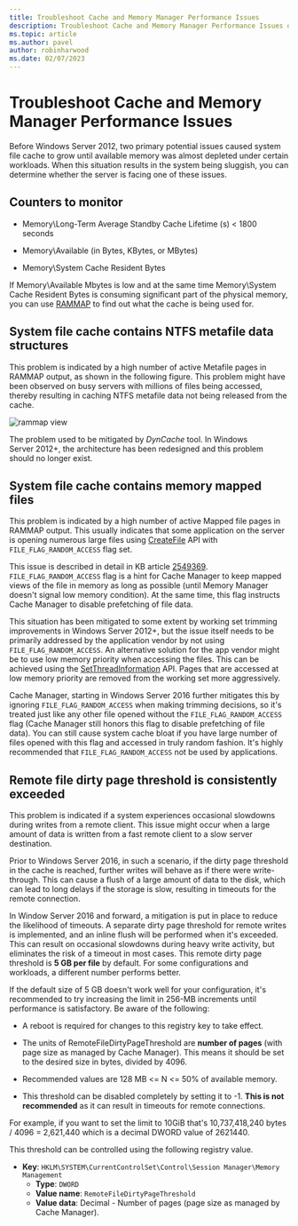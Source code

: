 ```yaml
---
title: Troubleshoot Cache and Memory Manager Performance Issues
description: Troubleshoot Cache and Memory Manager Performance Issues on Windows Server 2016
ms.topic: article
ms.author: pavel
author: robinharwood
ms.date: 02/07/2023
---
```


# Troubleshoot Cache and Memory Manager Performance Issues

Before Windows Server 2012, two primary potential issues caused system file cache to grow until available memory was almost depleted under certain workloads. When this situation results in the system being sluggish, you can determine whether the server is facing one of these issues.

## Counters to monitor

- Memory\Long-Term Average Standby Cache Lifetime (s) < 1800 seconds

- Memory\Available (in Bytes, KBytes, or MBytes)

- Memory\System Cache Resident Bytes

If Memory\Available Mbytes is low and at the same time Memory\System Cache Resident Bytes is consuming significant part of the physical memory, you can use [RAMMAP](/sysinternals/downloads/rammap) to find out what the cache is being used for.

## System file cache contains NTFS metafile data structures

This problem is indicated by a high number of active Metafile pages in RAMMAP output, as shown in the following figure. This problem might have been observed on busy servers with millions of files being accessed, thereby resulting in caching NTFS metafile data not being released from the cache.

![rammap view](../../media/perftune-guide-rammap.png)

The problem used to be mitigated by *DynCache* tool. In Windows Server 2012+, the architecture has been redesigned and this problem should no longer exist.

## System file cache contains memory mapped files

This problem is indicated by a high number of active Mapped file pages in RAMMAP output. This usually indicates that some application on the server is opening numerous large files using [CreateFile](/windows/win32/api/fileapi/nf-fileapi-createfilea) API with `FILE_FLAG_RANDOM_ACCESS` flag set.

This issue is described in detail in KB article [2549369](https://support.microsoft.com/default.aspx?scid=kb;en-US;2549369). `FILE_FLAG_RANDOM_ACCESS` flag is a hint for Cache Manager to keep mapped views of the file in memory as long as possible (until Memory Manager doesn't signal low memory condition). At the same time, this flag instructs Cache Manager to disable prefetching of file data.

This situation has been mitigated to some extent by working set trimming improvements in Windows Server 2012+, but the issue itself needs to be primarily addressed by the application vendor by not using `FILE_FLAG_RANDOM_ACCESS`. An alternative solution for the app vendor might be to use low memory priority when accessing the files. This can be achieved using the [SetThreadInformation](/windows/win32/api/processthreadsapi/nf-processthreadsapi-setthreadinformation) API. Pages that are accessed at low memory priority are removed from the working set more aggressively.

Cache Manager, starting in Windows Server 2016 further mitigates this by ignoring `FILE_FLAG_RANDOM_ACCESS` when making trimming decisions, so it's treated just like any other file opened without the `FILE_FLAG_RANDOM_ACCESS` flag (Cache Manager still honors this flag to disable prefetching of file data). You can still cause system cache bloat if you have large number of files opened with this flag and accessed in truly random fashion. It's highly recommended that `FILE_FLAG_RANDOM_ACCESS` not be used by applications.

## Remote file dirty page threshold is consistently exceeded

This problem is indicated if a system experiences occasional slowdowns during writes from a remote client. This issue might occur when a large amount of data is written from a fast remote client to a slow server destination.

Prior to Windows Server 2016, in such a scenario, if the dirty page threshold in the cache is reached, further writes will behave as if there were write-through. This can cause a flush of a large amount of data to the disk, which can lead to long delays if the storage is slow, resulting in timeouts for the remote connection.

In Window Server 2016 and forward, a mitigation is put in place to reduce the likelihood of timeouts. A separate dirty page threshold for remote writes is implemented, and an inline flush will be performed when it's exceeded. This can result on occasional slowdowns during heavy write activity, but eliminates the risk of a timeout in most cases. This remote dirty page threshold is **5 GB per file** by default. For some configurations and workloads, a different number performs better.

If the default size of 5 GB doesn't work well for your configuration, it's recommended to try increasing the limit in 256-MB increments until performance is satisfactory. Be aware of the following:

- A reboot is required for changes to this registry key to take effect.

- The units of RemoteFileDirtyPageThreshold are **number of pages** (with page size as managed by Cache Manager). This means it should be set to the desired size in bytes, divided by 4096.

- Recommended values are 128 MB <= N <= 50% of available memory.

- This threshold can be disabled completely by setting it to -1. **This is not recommended** as it can result in timeouts for remote connections.

For example, if you want to set the limit to 10GiB that's 10,737,418,240 bytes / 4096 = 2,621,440 which is a decimal DWORD value of 2621440.

This threshold can be controlled using the following registry value.

- **Key**: `HKLM\SYSTEM\CurrentControlSet\Control\Session Manager\Memory Management`
  - **Type**: `DWORD`
  - **Value name**: `RemoteFileDirtyPageThreshold`
  - **Value data**: Decimal - Number of pages (page size as managed by Cache Manager).
